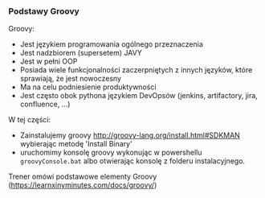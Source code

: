 ### Podstawy Groovy

Groovy:
- Jest językiem programowania ogólnego przeznaczenia
- Jest nadzbiorem (supersetem) JAVY
- Jest w pełni OOP
- Posiada wiele funkcjonalności zaczerpniętych z innych języków, które sprawiają, że jest nowoczesny
- Ma na celu podniesienie produktywności
- Jest często obok pythona językiem DevOpsów (jenkins, artifactory, jira, confluence, ...)

W tej części:
 
- Zainstalujemy groovy http://groovy-lang.org/install.html#SDKMAN wybierając metodę 'Install Binary'
- uruchomimy konsolę groovy wykonując w powershellu ``groovyConsole.bat`` albo otwierając konsolę z folderu instalacyjnego.

Trener omówi podstawowe elementy Groovy (https://learnxinyminutes.com/docs/groovy/)